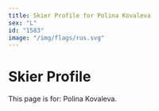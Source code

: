 ```yaml
---
title: Skier Profile for Polina Kovaleva
sex: "L"
id: "1583"
image: "/img/flags/rus.svg" 
---
```


# Skier Profile

This page is for: Polina Kovaleva.
    